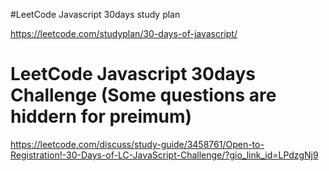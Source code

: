 #LeetCode Javascript 30days study plan

https://leetcode.com/studyplan/30-days-of-javascript/

# LeetCode Javascript 30days Challenge (Some questions are hiddern for preimum)
https://leetcode.com/discuss/study-guide/3458761/Open-to-Registration!-30-Days-of-LC-JavaScript-Challenge/?gio_link_id=LPdzgNj9
